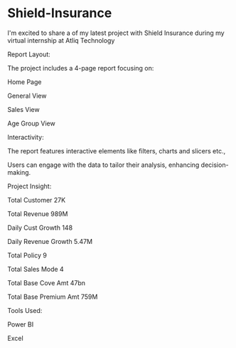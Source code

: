 # Shield-Insurance

I'm excited to share a of my latest project with Shield Insurance during my virtual internship at Atliq Technology



Report Layout:

The project includes a 4-page report focusing on: 

Home Page

General View

Sales View

Age Group View



Interactivity:

The report features interactive elements like filters, charts and slicers etc.,

Users can engage with the data to tailor their analysis, enhancing decision-making.



Project Insight:

Total Customer 27K

Total Revenue 989M

Daily Cust Growth 148

Daily Revenue Growth 5.47M



Total Policy 9

Total Sales Mode 4

Total Base Cove Amt 47bn

Total Base Premium Amt 759M



Tools Used:

Power BI

Excel
